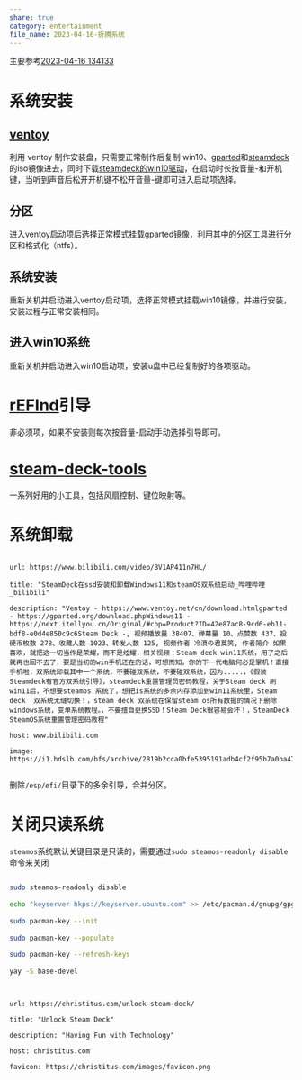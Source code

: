 ```yaml
---  
share: true  
category: entertainment  
file_name: 2023-04-16-折腾系统  
---  
```

  
  
主要参考[2023-04-16 134133](../2023-04-16%20134133.md)  
  
# 系统安装  
  
## [ventoy](https://github.com/ventoy/Ventoy)  
  
利用 ventoy 制作安装盘，只需要正常制作后复制 win10、[gparted](https://gparted.org/download.php)和[steamdeck](https://help.steampowered.com/zh-cn/faqs/view/1B71-EDF2-EB6D-2BB3)的iso镜像进去，同时下载[steamdeck的win10驱动](https://help.steampowered.com/en/faqs/view/6121-ECCD-D643-BAA8)，在启动时长按音量-和开机键，当听到声音后松开开机键不松开音量-键即可进入启动项选择。  
  
## 分区  
  
进入ventoy启动项后选择正常模式挂载gparted镜像，利用其中的分区工具进行分区和格式化（ntfs）。  
  
## 系统安装  
  
重新关机并启动进入ventoy启动项，选择正常模式挂载win10镜像，并进行安装，安装过程与正常安装相同。  
  
## 进入win10系统  
  
重新关机并启动进入win10启动项，安装u盘中已经复制好的各项驱动。  
  
# [rEFInd](https://github.com/jlobue10/SteamDeck_rEFInd)引导  
  
非必须项，如果不安装则每次按音量-启动手动选择引导即可。  
  
# [steam-deck-tools](https://github.com/ayufan/steam-deck-tools)  
  
一系列好用的小工具，包括风扇控制、键位映射等。  
  
# 系统卸载  
  
  
```cardlink  
url: https://www.bilibili.com/video/BV1AP411n7HL/  
title: "SteamDeck在ssd安装和卸载Windows11和steamOS双系统启动_哔哩哔哩_bilibili"  
description: "Ventoy - https://www.ventoy.net/cn/download.htmlgparted - https://gparted.org/download.phpWindows11 - https://next.itellyou.cn/Original/#cbp=Product?ID=42e87ac8-9cd6-eb11-bdf8-e0d4e850c9c6Steam Deck -, 视频播放量 38407、弹幕量 10、点赞数 437、投硬币枚数 278、收藏人数 1023、转发人数 125, 视频作者 冷漠の君莫笑, 作者简介 如果喜欢，就把这一切当作是荣耀，而不是炫耀，相关视频：Steam deck win11系统，用了之后就再也回不去了，要是当初的win手机还在的话，可想而知，你的下一代电脑何必是掌机！直接手机啦，双系统卸载其中一个系统，不要碰双系统，不要碰双系统，因为.....，《假装Steamdeck有官方双系统引导》，steamdeck重置管理员密码教程，关于Steam deck 刷win11后，不想要steamos 系统了，想把is系统的多余内存添加到win11系统里，Steam deck  双系统无缝切换！，steam deck 双系统在保留steam os所有数据的情况下删除windows系统，变单系统教程。，不要擅自更换SSD！Steam Deck很容易会坏！，SteamDeck SteamOS系统重置管理密码教程"  
host: www.bilibili.com  
image: https://i1.hdslb.com/bfs/archive/2819b2cca0bfe5395191adb4cf2f95b7a0ba479f.jpg@100w_100h_1c.png  
```  
  
删除`/esp/efi/`目录下的多余引导，合并分区。  
  
# 关闭只读系统  
  
`steamos`系统默认关键目录是只读的，需要通过`sudo steamos-readonly disable`命令来关闭  
```bash  
sudo steamos-readonly disable  
echo "keyserver hkps://keyserver.ubuntu.com" >> /etc/pacman.d/gnupg/gpg.conf  
sudo pacman-key --init  
sudo pacman-key --populate  
sudo pacman-key --refresh-keys  
yay -S base-devel  
```  
  
```cardlink  
url: https://christitus.com/unlock-steam-deck/  
title: "Unlock Steam Deck"  
description: "Having Fun with Technology"  
host: christitus.com  
favicon: https://christitus.com/images/favicon.png  
```  
